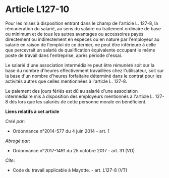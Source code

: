 # Article L127-10

Pour les mises à disposition entrant dans le champ de l'article L. 127-8, la rémunération du salarié, au sens du salaire ou
traitement ordinaire de base ou minimum et de tous les autres avantages ou accessoires payés directement ou indirectement en
espèces ou en nature par l'employeur au salarié en raison de l'emploi de ce dernier, ne peut être inférieure à celle que
percevrait un salarié de qualification équivalente occupant le même poste de travail dans l'entreprise, après période
d'essai. 

Le salarié d'une association intermédiaire peut être rémunéré soit sur la base du nombre d'heures effectivement travaillées
chez l'utilisateur, soit sur la base d'un nombre d'heures forfaitaire déterminé dans le contrat pour les activités autres que
celles mentionnées à l'article L. 127-8. 

Le paiement des jours fériés est dû au salarié d'une association intermédiaire mis à disposition des employeurs mentionnés à
l'article L. 127-8 dès lors que les salariés de cette personne morale en bénéficient.

**Liens relatifs à cet article**

_Créé par_:

  - Ordonnance n°2014-577 du 4 juin 2014 - art. 1

_Abrogé par_:

  - Ordonnance n°2017-1491 du 25 octobre 2017 - art. 31 (VD)

_Cite_:

  - Code du travail applicable à Mayotte. - art. L127-8 (VT)
